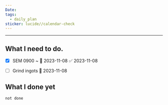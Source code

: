 ```yaml
---
Date: 
tags:
  - daily_plan
sticker: lucide//calendar-check
---
```

---
## What I need to do.

- [x] SEM 0900 ~ 📅 2023-11-08 ✅ 2023-11-08
- [ ] Grind ingots 📅 2023-11-08 



## What I done yet
```tasks
not done
```
